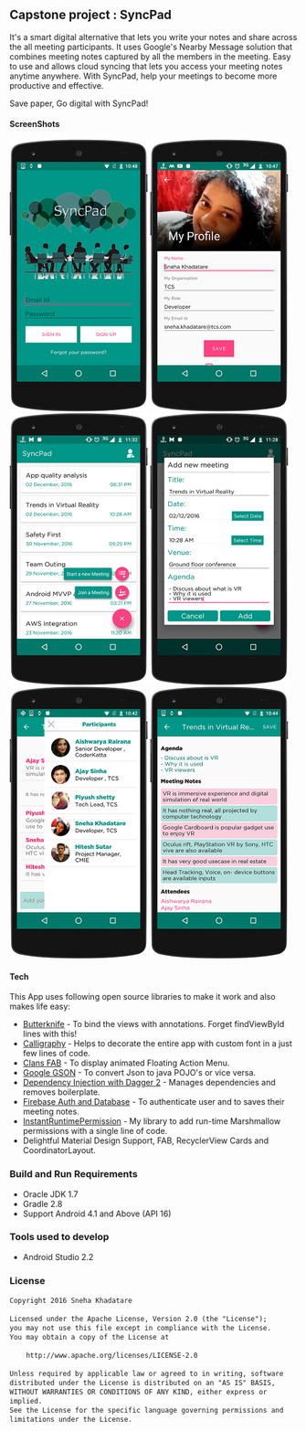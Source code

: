 ## Capstone project : SyncPad

It's a smart digital alternative that lets you write your notes and share across the all meeting participants.
It uses Google's Nearby Message solution that combines meeting notes captured by all the members in the meeting.
Easy to use and allows cloud syncing that lets you access your meeting notes anytime anywhere.
With SyncPad, help your meetings to become more productive and effective.

Save paper, Go digital with SyncPad!

#### ScreenShots

![Login Screen](/screenshots/LoginScreen.png?raw=true "Login Screen")
![Profile Screen](/screenshots/ProfileScreen.png?raw=true "Profile Screen")
![Landing Screen](/screenshots/LandingScreen.png?raw=true "Landing Screen")
![Add Meeting Dialog](/screenshots/AddMeetingDialog.png?raw=true "Add Meeting Dialog")
![Active Participants Screen](/screenshots/ActiveParticipantsScreen.png?raw=true "Active Participants Screen")
![Meeting Save](/screenshots/MeetingSave.png?raw=true "Meeting Save")


#### Tech

This App uses following open source libraries to make it work and also makes life easy:

* [Butterknife] - To bind the views with annotations. Forget findViewById lines with this!
* [Calligraphy] - Helps to decorate the entire app with custom font in a just few lines of code.
* [Clans FAB] - To display animated Floating Action Menu.
* [Google GSON] - To convert Json to java POJO's or vice versa.
* [Dependency Injection with Dagger 2] - Manages dependencies and removes boilerplate.
* [Firebase Auth and Database] - To authenticate user and to saves their meeting notes.
* [InstantRuntimePermission] - My library to add run-time Marshmallow permissions with a single line of code.
* Delightful Material Design Support, FAB, RecyclerView Cards and CoordinatorLayout.




### Build and Run Requirements

* Oracle JDK 1.7
* Gradle 2.8
* Support Android 4.1 and Above (API 16)


### Tools used to develop
* Android Studio 2.2


[Butterknife]: <http://jakewharton.github.io/butterknife/>
[Calligraphy]: <https://github.com/chrisjenx/Calligraphy>
[Clans FAB]: <https://github.com/Clans/FloatingActionButton>
[Google GSON]: <https://github.com/google/gson>
[Dependency Injection with Dagger 2]: <https://github.com/codepath/android_guides/wiki/Dependency-Injection-with-Dagger-2>
[Firebase Auth and Database]: <https://firebase.google.com/docs/android/setup>
[InstantRuntimePermission]: <https://github.com/Sneha010/InstantRuntimePermissions>



### License

```
Copyright 2016 Sneha Khadatare

Licensed under the Apache License, Version 2.0 (the "License");
you may not use this file except in compliance with the License.
You may obtain a copy of the License at

    http://www.apache.org/licenses/LICENSE-2.0

Unless required by applicable law or agreed to in writing, software
distributed under the License is distributed on an "AS IS" BASIS,
WITHOUT WARRANTIES OR CONDITIONS OF ANY KIND, either express or implied.
See the License for the specific language governing permissions and
limitations under the License.
```

